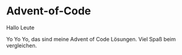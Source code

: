 # Advent-of-Code

Hallo Leute

Yo Yo Yo, das sind meine Advent of Code Lösungen. Viel Spaß beim vergleichen.
